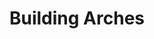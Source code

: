 ---
layout: layouts/post.njk
tags: charcoal
title: Building Arches
year: "2019"
featured_image: "/img/building.png"
materials: Compressed Charcoal
description: Exterior of a building on campus. The primary focus is the hanging light and the archway that frames it.
dimensions: 19 x 25 inches
---